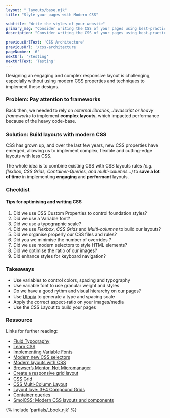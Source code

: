 ```yaml
---
layout: "_layouts/base.njk" 
title: "Style your pages with Modern CSS"

subtitle: "Write the styles of your website"
primary_msg: "Consider writing the CSS of your pages using best-practices and Modern CSS to implement robust and flexible layouts."
description: "Consider writing the CSS of your pages using best-practices and Modern CSS to implement robust and flexible layouts."

previousUrlText: 'CSS Architecture'
previousUrl: '/css-architecture'
pageNumber: '6'
nextUrl: '/testing'
nextUrlText: 'Testing'
---
```


Designing an engaging and complex responsive layout is challenging, especially without using modern CSS properties and techniques to implement these designs.

### Problem: Pay attention to frameworks

Back then, we needed to rely on _external libraries, Javascript or heavy frameworks_ to implement **complex layouts**, which impacted performance because of the heavy code-base.

### Solution: Build layouts with modern CSS

CSS has grown up, and over the last few years, new CSS properties have emerged, allowing us to implement complex, flexible and cutting-edge layouts with less CSS.

The whole idea is to combine existing CSS with CSS layouts rules _(e.g. flexbox, CSS Grids, Container-Queries, and multi-columns...)_ to **save a lot of time** in implementing **engaging** and **performant** layouts.

### Checklist

#### Tips for optimising and writing CSS

<ol class="[ special-list ][ special-list--checklist bg-white-color ]">
   <li>Did we use CSS Custom Properties to control foundation styles?</li>
   <li>Did we use a Variable font?</li>
   <li>Did we use a typographic scale?</li>
   <li>Did we use <em>Flexbox</em>, <em>CSS Grids</em> and <em>Multi-columns</em> to build our layouts?</li>
   <li>Did we organise properly our CSS files and rules?</li>
   <li>Did you we minimise the number of overrides ?</li>
   <li>Did we use modern selectors to style HTML elements?</li>
   <li>Did we optimise the ratio of our images?</li>
   <li>Did enhance styles for keyboard navigation?</li>
</ol>

### Takeaways

*   Use variables to control colors, spacing and typography
*   Use variable font to use granular weight and styles
*   Do we have a good rythm and visual hierarchy on our pages?
*   Use [Utopia](https://utopia.fyi/) to generate a type and spacing scale
*   Apply the correct aspect-ratio on your images/media
*   Use the CSS Layout to build your pages

<section class="[ resources ][ grid--4-5 grid ]" data-gap="gap">
<div class="[ resources__links ] [ flow ]">
<h3>Ressource</h3>

<p>Links for further reading:</p>
<ul class="[ content-list ][ content-list--links ]">
   <li><a href="https://www.youtube.com/watch?v=7X8R_KVB3uc
      ">Fluid Typography</a></li>
   <li><a href="https://web.dev/learn/css/" target="_blank">Learn CSS</a></li>
   <li><a href="https://variablefonts.io/implementing-variable-fonts/#gf-api" target="_blank">Implementing Variable Fonts</a></li>
   <li><a href="https://www.smashingmagazine.com/2021/04/guide-supported-modern-css-pseudo-class-selectors/" target="_blank">Modern new CSS selectors</a></li>
   <li><a href="https://web.dev/one-line-layouts/" target="_blank">Modern layouts with CSS</a></li>
   <li><a href="https://www.youtube.com/watch?v=5uhIiI9Ld5M&amp;ab_channel=Hey%21Presents" target="_blank">Browser’s Mentor, Not Micromanager</a></li>
   <li><a href="https://piccalil.li/tutorial/create-a-responsive-grid-layout-with-no-media-queries-using-css-grid/" target="_blank">Create a responsive grid layout</a></li>
   <li><a href="https://www.smashingmagazine.com/category/css-grid" target="_blank">CSS Grid</a></li>
   <li><a href="https://www.smashingmagazine.com/2019/01/css-multiple-column-layout-multicol/" target="_blank">CSS Multi-Column Layout</a></li>
   <li><a href="https://stuffandnonsense.co.uk/blog/how-a-3-4-compound-grid-can-improve-on-12-columns" target="_blank">Layout love: 3+4 Compound Grids</a></li>
   <li><a href="https://12daysofweb.dev/2021/container-queries/" target="_blank">Container queries</a></li>
   <li><a href="https://smolcss.dev/" target="_blank">SmolCSS: Modern CSS layouts and components</a></li>
</ul>
</div>
   {% include 'partials/_book.njk' %}
</section>